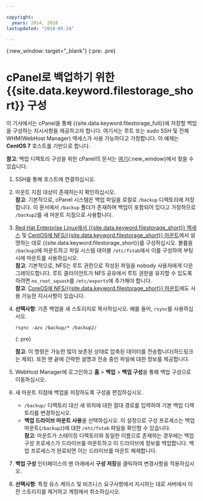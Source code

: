```yaml
---

copyright:
  years: 2014, 2018
lastupdated: "2018-05-24"

---
```

{:new_window: target="_blank"}
{:pre: .pre}
 
# cPanel로 백업하기 위한 {{site.data.keyword.filestorage_short}} 구성

이 기사에서는 cPanel을 통해 {{site.data.keyword.filestorage_full}}에 저장할 백업을 구성하는 지시사항을 제공하고자 합니다. 여기서는 루트 또는 sudo SSH 및 전체 WHM(WebHost Manager) 액세스가 사용 가능하다고 가정합니다. 이 예제는 **CentOS 7** 호스트를 기반으로 합니다.

**참고**: 백업 디렉토리 구성을 위한 cPanel의 문서는 [여기](https://docs.cpanel.net/display/68Docs/Backup+Configuration#BackupConfiguration-ConfigureBackupDirectory){:new_window}에서 찾을 수 있습니다.

1. SSH를 통해 호스트에 연결하십시오.

2. 마운트 지점 대상이 존재하는지 확인하십시오.<br />
   **참고**: 기본적으로, cPanel 시스템은 백업 파일을 로컬로 `/backup` 디렉토리에 저장합니다. 이 문서에서 `/backup` 폴더가 존재하며 백업이 포함되어 있다고 가정하므로 `/backup2`를 새 마운트 지점으로 사용합니다.
   
3. [Red Hat Enterprise Linux에서 {{site.data.keyword.filestorage_short}} 액세스](accessing-file-storage-linux.html) 및 [CentOS에 NFS/{{site.data.keyword.filestorage_short}} 마운트](mounting-nsf-file-storage.html)에서 설명하는 대로 {{site.data.keyword.filestorage_short}}를 구성하십시오. 볼륨을 `/backup2`에 마운트하고 파일 시스템 테이블 `/etc/fstab`에서 이를 구성하여 부팅 시에 마운트를 사용하십시오. <br />
   **참고**: 기본적으로, NFS는 루트 권한으로 작성된 파일을 nobody 사용자에게 다운그레이드합니다. 루트 클라이언트가 NFS 공유에서 루트 권한을 유지할 수 있도록 하려면 `no_root_squash`를 `/etc/exports`에 추가해야 합니다. <br />
   **참고**: [CoreOS에 NFS/{{site.data.keyword.filestorage_short}} 마운트](mounting-storage-coreos.html)에도 사용 가능한 지시사항이 있습니다. <br />

4. **선택사항**: 기존 백업을 새 스토리지로 복사하십시오. 예를 들어, `rsync`를 사용하십시오.
   ```
   rsync -azv /backup/* /backup2/
   ```
   {: pre}
    
    **참고**: 이 명령은 가능한 많이 보존된 상태로 압축된 데이터를 전송합니다(하드링크는 제외). 또한 맨 끝에 간략한 설명과 전송 중인 파일에 대한 정보를 제공합니다.
    
5. WebHost Manager에 로그인하고 **홈** > **백업** > **백업 구성**을 통해 백업 구성으로 이동하십시오.

6. 새 마운트 지점에 백업을 저장하도록 구성을 편집하십시오. 
    - `/backup/` 디렉토리 대신 새 위치에 대한 절대 경로를 입력하여 기본 백업 디렉토리를 변경하십시오. 
    - **백업 드라이브 마운트 사용**을 선택하십시오. 이 설정으로 구성 프로세스는 백업 마운트(`/backup2`)에 대한 `/etc/fstab` 파일을 확인할 수 있습니다. <br /> **참고**: 마운트가 스테이징 디렉토리와 동일한 이름으로 존재하는 경우에는 백업 구성 프로세스가 드라이브를 마운트하고 이 드라이브에 정보를 백업합니다. 백업 프로세스가 완료되면 이는 드라이브를 마운트 해제합니다. 

7. **백업 구성** 인터페이스의 맨 아래에서 **구성 저장**을 클릭하여 변경사항을 적용하십시오.

8. **선택사항**: 특정 유스 케이스 및 비즈니스 요구사항에서 지시하는 대로 서버에서 이전 스토리지를 제거하고 계정에서 취소하십시오.
